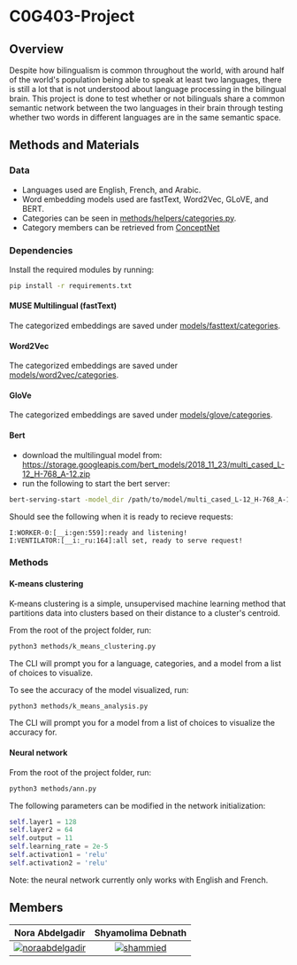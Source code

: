 # C0G403-Project

## Overview

Despite how bilingualism is common throughout the world, with around half of the world's population being able to speak at least two languages, there is still a lot that is not understood about language processing in the bilingual brain. This project is done to test whether or not bilinguals share a common semantic network between the two languages in their brain through testing whether two words in different languages are in the same semantic space.

## Methods and Materials

### Data

- Languages used are English, French, and Arabic. 
- Word embedding models used are fastText, Word2Vec, GLoVE, and BERT.
- Categories can be seen in [methods/helpers/categories.py](https://github.com/noraabdelgadir/COG403-Project/blob/master/methods/helpers/categories.py).
- Category members can be retrieved from [ConceptNet](http://conceptnet.io/)

### Dependencies 

Install the required modules by running:

```sh
pip install -r requirements.txt
```

#### MUSE Multilingual (fastText)

The categorized embeddings are saved under [models/fasttext/categories](https://github.com/noraabdelgadir/COG403-Project/tree/master/models/fasttext/categories).

#### Word2Vec

The categorized embeddings are saved under [models/word2vec/categories](https://github.com/noraabdelgadir/COG403-Project/tree/master/models/word2vec/categories).

#### GloVe

The categorized embeddings are saved under [models/glove/categories](https://github.com/noraabdelgadir/COG403-Project/tree/master/models/glove/categories).

#### Bert 

- download the multilingual model from: https://storage.googleapis.com/bert_models/2018_11_23/multi_cased_L-12_H-768_A-12.zip
- run the following to start the bert server:
```sh
bert-serving-start -model_dir /path/to/model/multi_cased_L-12_H-768_A-12  -num_worker=1
```
Should see the following when it is ready to recieve requests:
```
I:WORKER-0:[__i:gen:559]:ready and listening!
I:VENTILATOR:[__i:_ru:164]:all set, ready to serve request!
```

### Methods

#### K-means clustering

K-means clustering is a simple, unsupervised machine learning method that partitions data into clusters based on their distance to a cluster's centroid.

From the root of the project folder, run:

```sh
python3 methods/k_means_clustering.py
```

The CLI will prompt you for a language, categories, and a model from a list of choices to visualize.

To see the accuracy of the model visualized, run:

```sh
python3 methods/k_means_analysis.py
```

The CLI will prompt you for a model from a list of choices to visualize the accuracy for.

#### Neural network

From the root of the project folder, run:

```sh
python3 methods/ann.py
```
The following parameters can be modified in the network initialization:

```python
self.layer1 = 128
self.layer2 = 64
self.output = 11
self.learning_rate = 2e-5
self.activation1 = 'relu'
self.activation2 = 'relu'
```

Note: the neural network currently only works with English and French.

## Members

|  Nora Abdelgadir  | Shyamolima Debnath |
| :---------------: | :----------------: |
| [![noraabdelgadir]](https://github.com/noraabdelgadir) | [![shammied]](https://github.com/shammied) |

[noraabdelgadir]: https://avatars1.githubusercontent.com/u/35353626?s=60&v=3 
[shammied]: https://avatars0.githubusercontent.com/u/23609063?s=60&v=3
